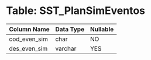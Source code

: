 # Table: SST_PlanSimEventos

| Column Name | Data Type | Nullable |
|-------------|-----------|----------|
| cod_even_sim | char | NO |
| des_even_sim | varchar | YES |
